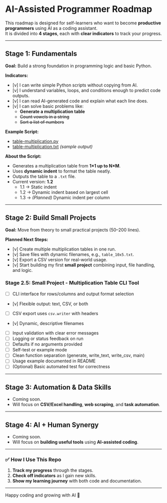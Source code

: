 # AI-Assisted Programmer Roadmap

This roadmap is designed for self-learners who want to become **productive programmers** using AI as a coding assistant.  
It is divided into **4 stages**, each with **clear indicators** to track your progress.

---

## **Stage 1: Fundamentals**

**Goal:** Build a strong foundation in programming logic and basic Python.

**Indicators:**
- [v] I can write simple Python scripts without copying from AI.
- [v] I understand variables, loops, and conditions enough to predict code outputs.
- [v] I can read AI-generated code and explain what each line does.
- [v] I can solve basic problems like:
  - **Generate a multiplication table**
  - ~~Count vowels in a string~~
  - ~~Sort a list of numbers~~

**Example Script:**  
- [table-multiplication.py](table-multiplication.py)  
- [table-multiplication.txt](table-multiplication.txt) *(sample output)*

**About the Script:**  
- Generates a multiplication table from **1×1 up to N×M**.  
- Uses **dynamic indent** to format the table neatly.  
- Outputs the table to a `.txt` file.  
- Current version: **1.2**  
  - 1.1 → Static indent  
  - 1.2 → Dynamic indent based on largest cell  
  - 1.3 → *(Planned)* Dynamic indent per column

---

## **Stage 2: Build Small Projects**

**Goal:** Move from theory to small practical projects (50–200 lines).

**Planned Next Steps:**
- [v] Create multiple multiplication tables in one run.  
- [v] Save files with dynamic filenames, e.g., `table_10x5.txt`.  
- [v] Export a CSV version for real-world usage.  
- [v] Start building my first **small project** combining input, file handling, and logic.

### Stage 2.5: Small Project - Multiplication Table CLI Tool

- [ ] CLI interface for rows/columns and output format selection  
- [v] Flexible output: text, CSV, or both  
- [ ] CSV export uses `csv.writer` with headers  
- [v] Dynamic, descriptive filenames  
- [ ] Input validation with clear error messages  
- [ ] Logging or status feedback on run  
- [ ] Defaults if no arguments provided  
- [ ] Self-test or example mode  
- [ ] Clean function separation (generate, write_text, write_csv, main)  
- [ ] Usage example documented in README  
- [ ] (Optional) Basic automated test for correctness

---

## **Stage 3: Automation & Data Skills**

- Coming soon.  
- Will focus on **CSV/Excel handling**, **web scraping**, and **task automation**.

---

## **Stage 4: AI + Human Synergy**

- Coming soon.  
- Will focus on **building useful tools** using **AI-assisted coding**.

---

### ✅ How I Use This Repo
1. **Track my progress** through the stages.  
2. **Check off indicators** as I gain new skills.  
3. **Show my learning journey** with both code and documentation.  

---

Happy coding and growing with AI 🚀